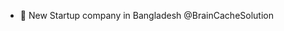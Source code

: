 - 👋 New Startup company in Bangladesh @BrainCacheSolution

<!---
BrainCacheSolution/BrainCacheSolution is a ✨ special ✨ repository because its `README.md` (this file) appears on your GitHub profile.
You can click the Preview link to take a look at your changes.
--->
